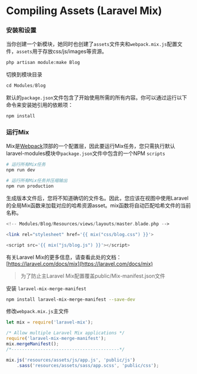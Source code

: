 # Compiling Assets (Laravel Mix)

### 安装和设置

当你创建一个新模块，她同时也创建了`assets`文件夹和`webpack.mix.js`配置文件，`assets`用于存放css/js/images等资源。

```bash
php artisan module:make Blog
```

切换到模块目录

```php
cd Modules/Blog
```

默认的`package.json`文件包含了开始使用所需的所有内容。你可以通过运行以下命令来安装她引用的依赖项：

```php
npm install
```

### 运行Mix

Mix是[Webpack](https://webpack.js.org/)顶部的一个配置层，因此要运行Mix任务，您只需执行默认laravel-modules模块中`package.json`文件中包含的一个NPM `scripts`

```bash
# 运行所有Mix任务
npm run dev

# 运行所有Mix任务并压缩输出
npm run production
```


生成版本文件后，您将不知道确切的文件名。因此，您应该在视图中使用Laravel的全局Mix函数来加载对应的哈希资源asset。mix函数将自动匹配哈希文件的当前名称。

```php
<!-- Modules/Blog/Resources/views/layouts/master.blade.php -->

<link rel="stylesheet" href='{{ mix("css/blog.css") }}'>

<script src='{{ mix("js/blog.js") }}'></script>
```



有关Laravel Mix的更多信息，请查看此处的文档：[https://laravel.com/docs/mix](https://laravel.com/docs/mix)



>为了防止主Laravel Mix配置覆盖public/Mix-manifest.json文件

安装 `laravel-mix-merge-manifest`

```bash
npm install laravel-mix-merge-manifest --save-dev
```

修改`webpack.mix.js`主文件

```js
let mix = require('laravel-mix');

/* Allow multiple Laravel Mix applications */
require('laravel-mix-merge-manifest');
mix.mergeManifest();
/*-----------------------------------------*/

mix.js('resources/assets/js/app.js', 'public/js')
    .sass('resources/assets/sass/app.scss', 'public/css');

```

